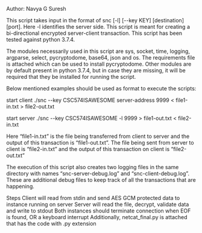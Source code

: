 Author: Navya G Suresh

This script takes input in the format of snc [-l] [--key KEY] [destination] [port]. Here -l identifies the server side. This script is meant for creating a bi-directional encrypted server-client transaction. This script has been tested against python 3.7.4.

The modules necessarily used in this script are sys, socket, time, logging, argparse, select, pycryptodome, base64, json and os. The requirements file is attached which can be used to install pycryptodome. Other modules are by default present in python 3.7.4, but in case they are missing, it will be required that they be installed for running the script.

Below mentioned examples should be used as format to execute the scripts:

start client
./snc --key CSC574ISAWESOME server-address 9999 < file1-in.txt > file2-out.txt

start server
./snc --key CSC574ISAWESOME -l 9999 > file1-out.txt < file2-in.txt

Here “file1-in.txt” is the file being transferred from client to server and the output of this transaction is “file1-out.txt”. The file being sent from server to client is “file2-in.txt” and the output of this transaction on client is “file2-out.txt”

The execution of this script also creates two logging files in the same directory with names “snc-server-debug.log” and “snc-client-debug.log”. These are additional debug files to keep track of all the transactions that are happening.

Steps
Client will read from stdin and send AES GCM protected data to instance running on server
Server will read the file, decrypt, validate data and write to stdout
Both instances should terminate connection when EOF is found, OR a keyboard interrupt
Additionally, netcat_final.py is attached that has the code with .py extension
